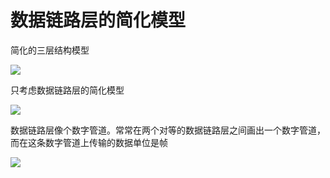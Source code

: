 # 数据链路层的简化模型

简化的三层结构模型

![](https://img1.zlogs.net/19/20191105002307.png)

只考虑数据链路层的简化模型

![](https://img1.zlogs.net/19/20191105002342.png)



数据链路层像个数字管道。常常在两个对等的数据链路层之间画出一个数字管道，而在这条数字管道上传输的数据单位是帧

![](https://img1.zlogs.net/19/20191105002418.png)


